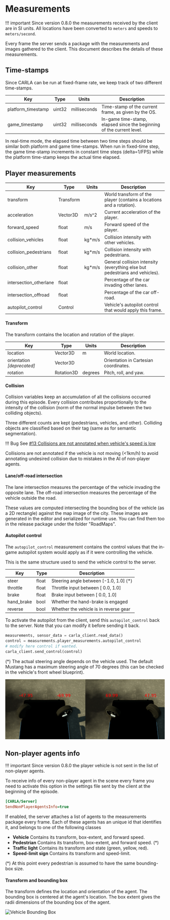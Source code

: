 <h1>Measurements</h1>

!!! important
    Since version 0.8.0 the measurements received by the client are in SI
    units. All locations have been converted to `meters` and speeds to
    `meters/second`.

Every frame the server sends a package with the measurements and images gathered
to the client. This document describes the details of these measurements.

Time-stamps
-----------

Since CARLA can be run at fixed-frame rate, we keep track of two different
time-stamps.

Key                        | Type      | Units        | Description
-------------------------- | --------- | ------------ | ------------
platform_timestamp         | uint32    | milliseconds | Time-stamp of the current frame, as given by the OS.
game_timestamp             | uint32    | milliseconds | In-game time-stamp, elapsed since the beginning of the current level.

In real-time mode, the elapsed time between two time steps should be similar
both platform and game time-stamps. When run in fixed-time step, the game
time-stamp increments in constant time steps (delta=1/FPS) while the platform
time-stamp keeps the actual time elapsed.

Player measurements
-------------------

Key                        | Type      | Units  | Description
-------------------------- | --------- | ------ | ------------
transform                  | Transform |        | World transform of the player (contains a locations and a rotation).
acceleration               | Vector3D  | m/s^2  | Current acceleration of the player.
forward_speed              | float     | m/s    | Forward speed of the player.
collision_vehicles         | float     | kg*m/s | Collision intensity with other vehicles.
collision_pedestrians      | float     | kg*m/s | Collision intensity with pedestrians.
collision_other            | float     | kg*m/s | General collision intensity (everything else but pedestrians and vehicles).
intersection_otherlane     | float     |        | Percentage of the car invading other lanes.
intersection_offroad       | float     |        | Percentage of the car off-road.
autopilot_control          | Control   |        | Vehicle's autopilot control that would apply this frame.

<h4>Transform</h4>

The transform contains the location and rotation of the player.

Key                        | Type       | Units   | Description
-------------------------- | ---------- | ------- | ------------
location                   | Vector3D   | m       | World location.
orientation *[deprecated]* | Vector3D   |         | Orientation in Cartesian coordinates.
rotation                   | Rotation3D | degrees | Pitch, roll, and yaw.

<h4>Collision</h4>

Collision variables keep an accumulation of all the collisions occurred during
this episode. Every collision contributes proportionally to the intensity of the
collision (norm of the normal impulse between the two colliding objects).

Three different counts are kept (pedestrians, vehicles, and other). Colliding
objects are classified based on their tag (same as for semantic segmentation).

!!! Bug
    See [#13 Collisions are not annotated when vehicle's speed is low](https://github.com/carla-simulator/carla/issues/13)

Collisions are not annotated if the vehicle is not moving (<1km/h) to avoid
annotating undesired collision due to mistakes in the AI of non-player agents.

<h4>Lane/off-road intersection</h4>

The lane intersection measures the percentage of the vehicle invading the
opposite lane. The off-road intersection measures the percentage of the vehicle
outside the road.

These values are computed intersecting the bounding box of the vehicle (as a 2D
rectangle) against the map image of the city. These images are generated in the
editor and serialized for runtime use. You can find them too in the release
package under the folder "RoadMaps".

<h4>Autopilot control</h4>

The `autopilot_control` measurement contains the control values that the in-game
autopilot system would apply as if it were controlling the vehicle.

This is the same structure used to send the vehicle control to the server.

Key                        | Type      | Description
-------------------------- | --------- | ------------
steer                      | float     | Steering angle between [-1.0, 1.0] (*)
throttle                   | float     | Throttle input between [ 0.0, 1.0]
brake                      | float     | Brake input between [ 0.0, 1.0]
hand_brake                 | bool      | Whether the hand-brake is engaged
reverse                    | bool      | Whether the vehicle is in reverse gear

To activate the autopilot from the client, send this `autopilot_control` back
to the server. Note that you can modify it before sending it back.

```py
measurements, sensor_data = carla_client.read_data()
control = measurements.player_measurements.autopilot_control
# modify here control if wanted.
carla_client.send_control(control)
```

(*) The actual steering angle depends on the vehicle used. The default Mustang
has a maximum steering angle of 70 degrees (this can be checked in the vehicle's
front wheel blueprint).

![Mustan Steering Angle](img/steering_angle_mustang.png)

Non-player agents info
----------------------

!!! important
    Since version 0.8.0 the player vehicle is not sent in the list of non-player
    agents.

To receive info of every non-player agent in the scene every frame you need to
activate this option in the settings file sent by the client at the beginning of
the episode.

```ini
[CARLA/Server]
SendNonPlayerAgentsInfo=true
```

If enabled, the server attaches a list of agents to the measurements package
every frame. Each of these agents has an unique id that identifies it, and
belongs to one of the following classes

  * **Vehicle** Contains its transform, box-extent, and forward speed.
  * **Pedestrian** Contains its transform, box-extent, and forward speed. (*)
  * **Traffic light** Contains its transform and state (green, yellow, red).
  * **Speed-limit sign** Contains its transform and speed-limit.

(*) At this point every pedestrian is assumed to have the same bounding-box
size.

<h4>Transform and bounding box</h4>

The transform defines the location and orientation of the agent. The bounding
box is centered at the agent's location. The box extent gives the radii
dimensions of the bounding box of the agent.

![Vehicle Bounding Box](img/vehicle_bounding_box.png)
